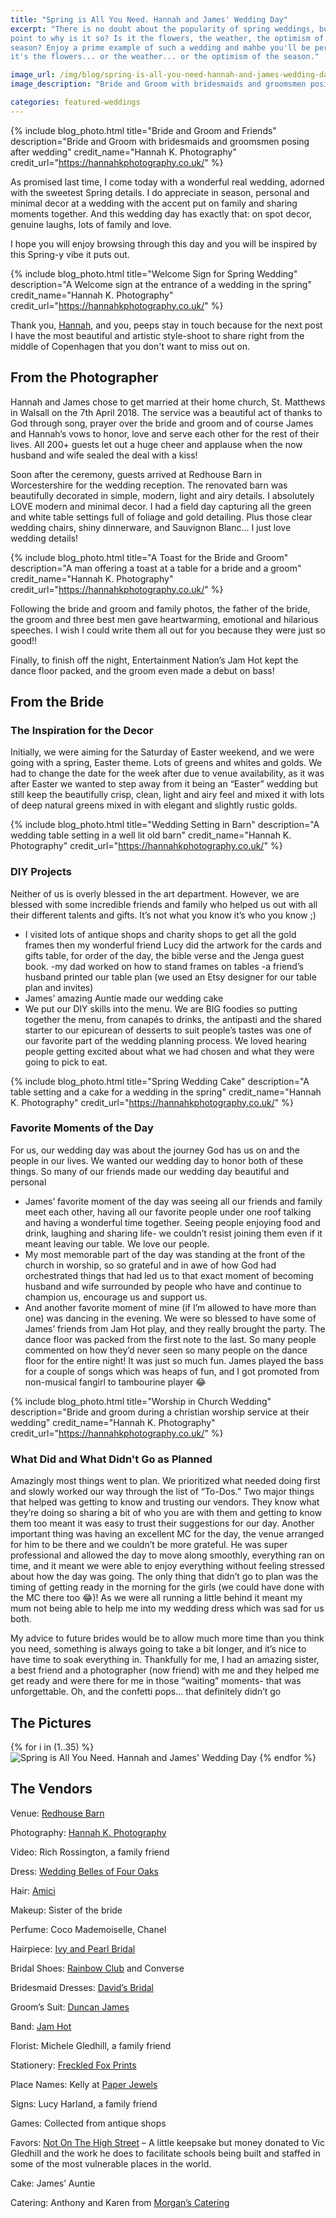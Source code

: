 ```yaml
---
title: "Spring is All You Need. Hannah and James' Wedding Day"
excerpt: "There is no doubt about the popularity of spring weddings, but who can
point to why is it so? Is it the flowers, the weather, the optimism of the
season? Enjoy a prime example of such a wedding and mahbe you'll be persuaded
it's the flowers... or the weather... or the optimism of the season."

image_url: /img/blog/spring-is-all-you-need-hannah-and-james-wedding-day.jpg
image_description: "Bride and Groom with bridesmaids and groomsmen posing after wedding"

categories: featured-weddings
---
```


{% include blog_photo.html
title="Bride and Groom and Friends"
description="Bride and Groom with bridesmaids and groomsmen posing after wedding"
credit_name="Hannah K. Photography" credit_url="https://hannahkphotography.co.uk/"
%}

As promised last time, I come today with a wonderful real wedding, adorned with
the sweetest Spring details. I do appreciate in season, personal and minimal
decor at a wedding with the accent put on family and sharing moments together.
And this wedding day has exactly that: on spot decor, genuine laughs, lots of
family and love.

I hope you will enjoy browsing through this day and you will be inspired by this
Spring-y vibe it puts out.

{% include blog_photo.html
title="Welcome Sign for Spring Wedding"
description="A Welcome sign at the entrance of a wedding in the spring"
credit_name="Hannah K. Photography" credit_url="https://hannahkphotography.co.uk/"
%}

Thank you, [Hannah](https://hannahkphotography.co.uk/), and you, peeps stay in
touch because for the next post I have the most beautiful and artistic
style-shoot to share right from the middle of Copenhagen that you don't want to
miss out on.

## From the Photographer

Hannah and James chose to get married at their home church, St. Matthews in
Walsall on the 7th April 2018. The service was a beautiful act of thanks to God
through song, prayer over the bride and groom and of course James and Hannah’s
vows to honor, love and serve each other for the rest of their lives. All 200+
guests let out a huge cheer and applause when the now husband and wife sealed
the deal with a kiss!

Soon after the ceremony, guests arrived at Redhouse Barn in Worcestershire for
the wedding reception. The renovated barn was beautifully decorated in simple,
modern, light and airy details. I absolutely LOVE modern and minimal decor. I
had a field day capturing all the green and white table settings full of foliage
and gold detailing. Plus those clear wedding chairs, shiny dinnerware, and
Sauvignon Blanc... I just love wedding details!

{% include blog_photo.html
title="A Toast for the Bride and Groom"
description="A man offering a toast at a table for a bride and a groom"
credit_name="Hannah K. Photography" credit_url="https://hannahkphotography.co.uk/"
%}

Following the bride and groom and family photos, the father of the bride, the
groom and three best men gave heartwarming, emotional and hilarious speeches. I
wish I could write them all out for you because they were just so good!!

Finally, to finish off the night, Entertainment Nation’s Jam Hot kept the dance
floor packed, and the groom even made a debut on bass!

## From the Bride

### The Inspiration for the Decor

Initially, we were aiming for the Saturday of Easter weekend, and we were going
with a spring,  Easter theme. Lots of greens and whites and golds. We had to
change the date for the week after due to venue availability, as it was after
Easter we wanted to step away from it being an “Easter” wedding but still keep
the beautifully crisp, clean, light and airy feel and mixed it with lots of deep
natural greens mixed in with elegant and slightly rustic golds. 

{% include blog_photo.html
title="Wedding Setting in Barn"
description="A wedding table setting in a well lit old barn"
credit_name="Hannah K. Photography" credit_url="https://hannahkphotography.co.uk/"
%}

### DIY Projects

Neither of us is overly blessed in the art department. However, we are blessed
with some incredible friends and family who helped us out with all their
different talents and gifts. It’s not what you know it’s who you know ;)
- I visited lots of antique shops and charity shops to get all the gold frames
  then my wonderful friend Lucy did the artwork for the cards and gifts table,
  for order of the day,  the bible verse and the Jenga guest book.  -my dad
  worked on how to stand frames on tables -a friend’s husband printed our table
  plan (we used an Etsy designer for our table plan and invites)
- James’ amazing Auntie made our wedding cake
- We put our DIY skills into the menu. We are BIG foodies so putting together
  the menu, from canapés to drinks,  the antipasti and the shared starter to our
  epicurean of desserts to suit people’s tastes was one of our favorite part of
  the wedding planning process. We loved hearing people getting excited about
  what we had chosen and what they were going to pick to eat. 

{% include blog_photo.html
title="Spring Wedding Cake"
description="A table setting and a cake for a wedding in the spring"
credit_name="Hannah K. Photography" credit_url="https://hannahkphotography.co.uk/"
%}

### Favorite Moments of the Day

For us, our wedding day was about the journey God has us on and the people in
our lives. We wanted our wedding day to honor both of these things. So many of
our friends made our wedding day beautiful and personal
- James’ favorite moment of the day was seeing all our friends and family meet
  each other, having all our favorite people under one roof talking and having a
  wonderful time together. Seeing people enjoying food and drink, laughing and
  sharing life- we couldn’t resist joining them even if it meant leaving our
  table. We love our people.
- My most memorable part of the day was standing at the front of the church in
  worship, so so grateful and in awe of how God had orchestrated things that had
  led us to that exact moment of becoming husband and wife surrounded by people
  who have and continue to champion us, encourage us and support us. 
- And another favorite moment of mine (if I’m allowed to have more than one) was
  dancing in the evening. We were so blessed to have some of James’ friends from
  Jam Hot play, and they really brought the party. The dance floor was packed
  from the first note to the last. So many people commented on how they’d never
  seen so many people on the dance floor for the entire night! It was just so
  much fun. James played the bass for a couple of songs which was heaps of fun,
  and I got promoted from non-musical fangirl to tambourine player 😂

{% include blog_photo.html
title="Worship in Church Wedding"
description="Bride and groom during a christian worship service at their wedding"
credit_name="Hannah K. Photography" credit_url="https://hannahkphotography.co.uk/"
%}

### What Did and What Didn't Go as Planned

Amazingly most things went to plan. We prioritized what needed doing first and
slowly worked our way through the list of “To-Dos.” Two major things that helped
was getting to know and trusting our vendors. They know what they’re doing so
sharing a bit of who you are with them and getting to know them too meant it was
easy to trust their suggestions for our day.  Another important thing was having
an excellent MC for the day, the venue arranged for him to be there and we
couldn’t be more grateful. He was super professional and allowed the day to move
along smoothly, everything ran on time, and it meant we were able to enjoy
everything without feeling stressed about how the day was going.  The only thing
that didn’t go to plan was the timing of getting ready in the morning for the
girls (we could have done with the MC there too 😂)! As we were all running a
little behind it meant my mum not being able to help me into my wedding dress
which was sad for us both.

My advice to future brides would be to allow much
more time than you think you need, something is always going to take a bit
longer, and it’s nice to have time to soak everything in.  Thankfully for me, I
had an amazing sister,  a best friend and a photographer (now friend) with me
and they helped me get ready and were there for me in those “waiting” moments-
that was unforgettable.  Oh, and the confetti pops... that definitely didn’t go

## The Pictures

<div class="row center-xs">
    <div class="col-xs-12">
        <div class="photos">
        {% for i in (1..35) %}
            <img src="/img/blog/spring-is-all-you-need-hannah-and-james-wedding-day/spring-is-all-you-need-hannah-and-james-wedding-day-{{i}}.jpg"
            title="Spring is All You Need. Hannah and James' Wedding Day" alt="Spring is All You Need. Hannah and James' Wedding Day"/>
        {% endfor %}
        </div>
    </div>
</div>

## The Vendors

Venue: [Redhouse Barn](https://redhousebarn.co.uk/)

Photography: [Hannah K. Photography](https://hannahkphotography.co.uk/)

Video: Rich Rossington, a family friend

Dress: [Wedding Belles of Four Oaks](https://redhousebarn.co.uk/)

Hair: [Amici](http://www.ahair.co.uk/)

Makeup: Sister of the bride

Perfume: Coco Mademoiselle, Chanel

Hairpiece: [Ivy and Pearl Bridal](https://www.etsy.com/people/IvyandPearlBridal)

Bridal Shoes: [Rainbow Club](https://www.rainbowclub.co.uk/wedding-shoes) and Converse

Bridesmaid Dresses: [David’s Bridal](https://www.davidsbridal.co.uk/)

Groom’s Suit: [Duncan James](https://www.duncanjames.co.uk/)

Band: [Jam Hot](ttps://www.entertainment-nation.co.uk/jam-hot)

Florist: Michele Gledhill, a family friend

Stationery: [Freckled Fox Prints](https://www.etsy.com/uk/shop/FreckledFoxPrints)

Place Names: Kelly at [Paper Jewels](http://www.paper-jewels.co.uk/)

Signs: Lucy Harland, a family friend

Games: Collected from antique shops

Favors: [Not On The High Street](https://www.notonthehighstreet.com/) – A little
keepsake but money donated to Vic Gledhill and the work he does to facilitate
schools being built and staffed in some of the most vulnerable places in the
world.

Cake: James’ Auntie

Catering: Anthony and Karen from [Morgan’s Catering](http://www.morgans-catering.co.uk/)
